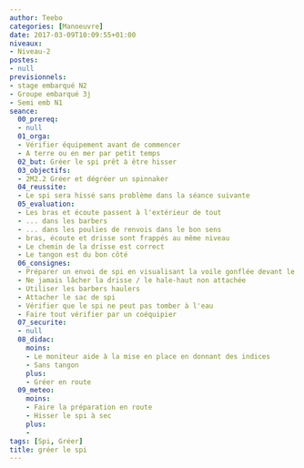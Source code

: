```yaml
---
author: Teebo
categories: [Manoeuvre]
date: 2017-03-09T10:09:55+01:00
niveaux:
- Niveau-2
postes:
- null
previsionnels:
- stage embarqué N2
- Groupe embarqué 3j
- Semi emb N1
seance:
  00_prereq:
  - null
  01_orga:
  - Vérifier équipement avant de commencer
  - A terre ou en mer par petit temps
  02_but: Gréer le spi prêt à être hisser
  03_objectifs:
  - 2M2.2 Gréer et dégréer un spinnaker
  04_reussite:
  - Le spi sera hissé sans problème dans la séance suivante
  05_evaluation:
  - Les bras et écoute passent à l'extérieur de tout
  - ... dans les barbers
  - ... dans les poulies de renvois dans le bon sens
  - bras, écoute et drisse sont frappés au même niveau
  - Le chemin de la drisse est correct
  - Le tangon est du bon côté
  06_consignes:
  - Préparer un envoi de spi en visualisant la voile gonflée devant le bateau
  - Ne jamais lâcher la drisse / le hale-haut non attachée
  - Utiliser les barbers haulers
  - Attacher le sac de spi
  - Vérifier que le spi ne peut pas tomber à l'eau
  - Faire tout vérifier par un coéquipier
  07_securite:
  - null
  08_didac:
    moins:
    - Le moniteur aide à la mise en place en donnant des indices
    - Sans tangon
    plus:
    - Gréer en route
  09_meteo:
    moins:
    - Faire la préparation en route
    - Hisser le spi à sec
    plus:
    -
tags: [Spi, Gréer]
title: gréer le spi
---
```

